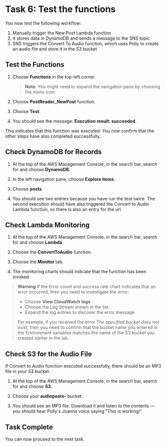 # Task 6: Test the functions

You now test the following workflow:

1. Manually trigger the New Post Lambda function
2. It stores data in DynamoDB and sends a message to the SNS topic
3. SNS triggers the Convert To Audio function, which uses Polly to create an audio file and store it in the S3 bucket

## Test the Functions

1. Choose **Functions** in the top-left corner.
   > **Note**: You might need to expand the navigation pane by choosing the menu icon.

2. Choose **PostReader_NewPost** function.

3. Choose **Test**.

4. You should see the message: **Execution result: succeeded**.

This indicates that this function was executed. You now confirm that the other steps have also completed successfully.

## Check DynamoDB for Records

1. At the top of the AWS Management Console, in the search bar, search for and choose **DynamoDB**.

2. In the left navigation pane, choose **Explore items**.

3. Choose **posts**.

4. You should see two entries because you have run the test twice. The second execution should have also triggered the Convert to Audio Lambda function, so there is also an entry for the url.

## Check Lambda Monitoring

1. At the top of the AWS Management Console, in the search bar, search for and choose **Lambda**.

2. Choose the **ConvertToAudio** function.

3. Choose the **Monitor** tab.

4. The monitoring charts should indicate that the function has been invoked.

> **Warning**
> If the Error count and success rate chart indicates that an error occurred, then you need to investigate the error:
> 
> - Choose **View CloudWatch logs**
> - Choose the Log Stream shown in the list
> - Expand the log entries to discover the error message
> 
> For example, if you received the error *The specified bucket does not exist*, then you need to confirm that the bucket name you entered in the Environment variables matches the name of the S3 bucket you created earlier in the lab.

## Check S3 for the Audio File

If Convert to Audio function executed successfully, there should be an MP3 file in your S3 bucket.

1. At the top of the AWS Management Console, in the search bar, search for and choose **S3**.

2. Choose your **audioposts-** bucket.

3. You should see an MP3 file. Download it and listen to the contents — you should hear Polly's Joanna voice saying "This is working!"

## Task Complete
You can now proceed to the next task.
